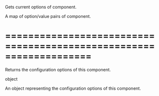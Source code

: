 <!--**
/*-------------------------------------------
    Auto-generated file. Do not modify.
-------------------------------------------

**-->
<!--d-->
Gets current options of component.
<!--/d-->
<!--rd-->A map of option/value pairs of component.<!--/rd-->
===================================================================
===================================================================

<!--shortDescription-->
Returns the configuration options of this component.
<!--/shortDescription-->

<!--returnType-->object<!--/returnType-->
<!--returnDescription-->
An object representing the configuration options of this component.
<!--/returnDescription-->

<!--fullDescription-->

<!--/fullDescription-->